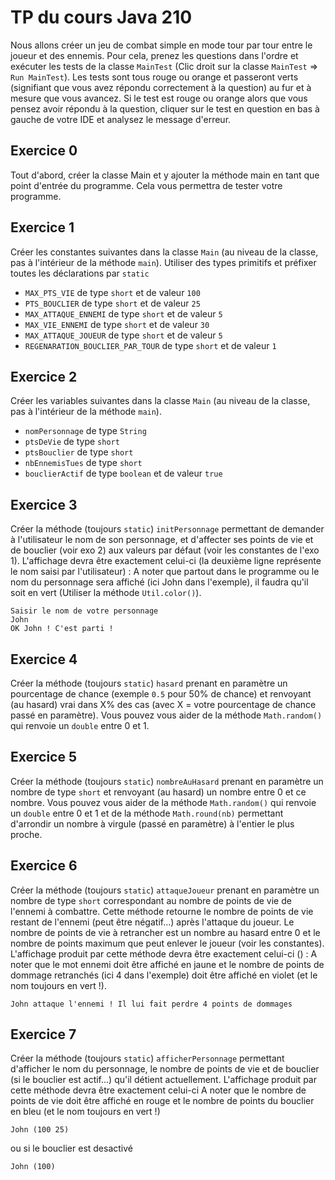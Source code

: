 # TP du cours Java 210

Nous allons créer un jeu de combat simple en mode tour par tour entre le joueur et des ennemis. Pour cela, prenez les questions dans
l'ordre et exécuter les tests de la classe `MainTest` (Clic droit sur la classe `MainTest` => `Run MainTest`).
Les tests sont tous rouge ou orange et passeront verts (signifiant que vous avez répondu correctement à la question) au fur et à mesure que vous avancez.
Si le test est rouge ou orange alors que vous pensez avoir répondu à la question, cliquer sur le test en question en bas à gauche de votre IDE
et analysez le message d'erreur.

## Exercice 0

Tout d'abord, créer la classe Main et y ajouter la méthode main en tant que point d'entrée du programme. Cela vous permettra de tester votre programme.

## Exercice 1

Créer les constantes suivantes dans la classe `Main` (au niveau de la classe, pas à l'intérieur de la méthode `main`).
Utiliser des types primitifs et préfixer toutes les déclarations par `static`

- `MAX_PTS_VIE` de type `short` et de valeur `100`
- `PTS_BOUCLIER` de type `short` et de valeur `25`
- `MAX_ATTAQUE_ENNEMI` de type `short` et de valeur `5`
- `MAX_VIE_ENNEMI` de type `short` et de valeur `30`
- `MAX_ATTAQUE_JOUEUR` de type `short` et de valeur `5`
- `REGENARATION_BOUCLIER_PAR_TOUR` de type `short` et de valeur `1` 

## Exercice 2

Créer les variables suivantes dans la classe `Main` (au niveau de la classe, pas à l'intérieur de la méthode `main`).

- `nomPersonnage` de type `String`
- `ptsDeVie` de type `short`
- `ptsBouclier` de type `short`
- `nbEnnemisTues` de type `short`
- `bouclierActif` de type `boolean` et de valeur `true`

## Exercice 3

Créer la méthode (toujours `static`) `initPersonnage` permettant de demander à l'utilisateur le nom de son personnage,
et d'affecter ses points de vie et de bouclier (voir exo 2) aux valeurs par défaut (voir les constantes de l'exo 1). 
L'affichage devra être exactement celui-ci (la deuxième ligne représente le nom saisi par l'utilisateur) : 
A noter que partout dans le programme ou le nom du personnage sera affiché (ici John dans l'exemple), il faudra qu'il soit en vert 
(Utiliser la méthode `Util.color()`).


```
Saisir le nom de votre personnage
John
OK John ! C'est parti !
```

## Exercice 4

Créer la méthode (toujours `static`) `hasard` prenant en paramètre un pourcentage de chance (exemple `0.5` pour 50% de chance)
et renvoyant (au hasard) vrai dans X% des cas (avec X = votre pourcentage de chance passé en paramètre). Vous pouvez
vous aider de la méthode `Math.random()` qui renvoie un `double` entre 0 et 1.

## Exercice 5 

Créer la méthode (toujours `static`) `nombreAuHasard` prenant en paramètre un nombre de type `short`
et renvoyant (au hasard) un nombre entre 0 et ce nombre. Vous pouvez
vous aider de la méthode `Math.random()` qui renvoie un `double` entre 0 et 1 et de la méthode `Math.round(nb)` permettant 
d'arrondir un nombre à virgule (passé en paramètre) à l'entier le plus proche.

## Exercice 6

Créer la méthode (toujours `static`) `attaqueJoueur` prenant en paramètre un nombre de type `short` correspondant au nombre de 
points de vie de l'ennemi à combattre. Cette méthode retourne le nombre de points de vie restant de l'ennemi (peut être négatif...)
après l'attaque du joueur. Le nombre de points de vie à retrancher est un nombre au hasard entre 0 et le nombre de points maximum
que peut enlever le joueur (voir les constantes). L'affichage produit par cette méthode devra être exactement celui-ci () : 
A noter que le mot ennemi doit être affiché en jaune et le nombre de points de dommage retranchés (ici 4 dans l'exemple)
doit être affiché en violet (et le nom toujours en vert !).

```
John attaque l'ennemi ! Il lui fait perdre 4 points de dommages
```

## Exercice 7

Créer la méthode (toujours `static`) `afficherPersonnage` permettant d'afficher le nom du personnage, le nombre de points de vie 
et de bouclier (si le bouclier est actif...) qu'il détient actuellement. L'affichage produit par cette méthode devra être exactement celui-ci
A noter que le nombre de points de vie doit être affiché en rouge et le nombre de points du bouclier en bleu (et le nom toujours en vert !)
``` 
John (100 25)
```
ou si le bouclier est desactivé 
``` 
John (100)
```
